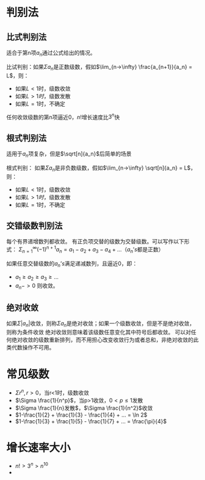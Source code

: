 # 判别法
## 比式判别法 
适合于第n项$a_n$通过公式给出的情况。

比试判别：如果$\Sigma a_n$是正数级数，假如$\lim_{n->\infty} \frac{a_{n+1}}{a_n} = L$，则：
- 如果$L<1$时，级数收敛
- 如果$L>1时$，级数发散
- 如果$L=1$时，不确定

任何收敛级数的第n项逼近0，$n!$增长速度比$3^n$快

## 根式判别法
适用于$a_n$项复杂，但是$\sqrt[n]{a_n}$后简单的场景

根式判别：
如果$\Sigma a_n$是非负数级数，假如$\lim_{n->\infty} \sqrt[n]{a_n} = L$，则：
- 如果$L<1$时，级数收敛
- 如果$L>1时$，级数发散
- 如果$L=1$时，不确定

## 交错级数判别法
每个有界递增数列都收敛。
有正负项交替的级数为交替级数。可以写作以下形式：
$\Sigma_{n=1}^\infty(-1)^{n+1}a_n = a_1 - a_2 + a_3 - a_4 + ...$（$a_n’s$都是正数）

如果任意交替级数的$a_n’s$满足递减数列，且逼近0，即：
- $a_1 \geq a_2 \geq a_3 \geq ...$
- $a_n -> 0$
则收敛。

## 绝对收敛
如果$\Sigma |a_n|$收敛，则称$\Sigma a_n$是绝对收敛；如果一个级数收敛，但是不是绝对收敛，则称为条件收敛
绝对收敛则意味着该级数任意变化其中符号后都收敛。
可以对任何绝对收敛的级数重新排列，而不用担心改变收敛行为或者总和，非绝对收敛的此类代数操作不可用。

# 常见级数
- $\Sigma r^n, r>0$，当r<1时，级数收敛
- $\Sigma \frac{1}{n^p}$，当p>1收敛，$0 < p \leq 1$发散
- $\Sigma \frac{1}{n}发散$，$\Sigma \frac{1}{n^2}$收敛
- $1-\frac{1}{2} + \frac{1}{3} - \frac{1}{4} + ... = \ln 2$
- $1-\frac{1}{3} + \frac{1}{5} - \frac{1}{7} + ... = \frac{\pi}{4}$

# 增长速率大小
- $n! > 3^n > n^{10}$
- 